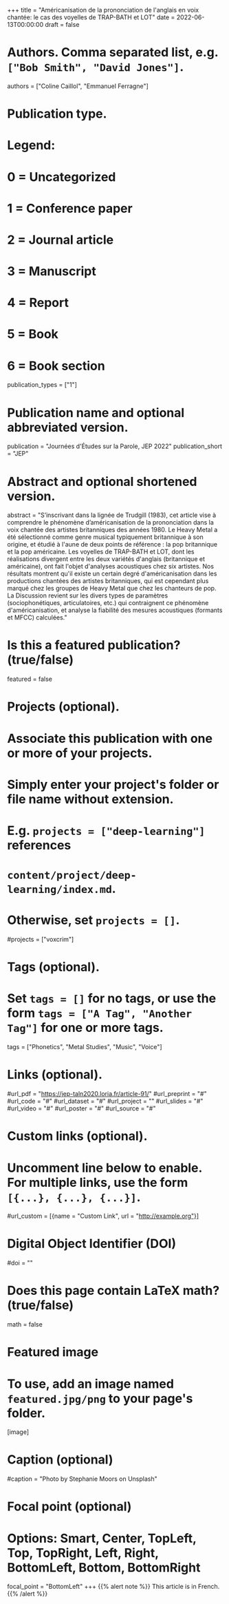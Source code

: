 +++
title = "Américanisation de la prononciation de l'anglais en voix chantée: le cas des voyelles de TRAP-BATH et LOT"
date = 2022-06-13T00:00:00
draft = false

# Authors. Comma separated list, e.g. `["Bob Smith", "David Jones"]`.
authors = ["Coline Caillol", "Emmanuel Ferragne"]

# Publication type.
# Legend:
# 0 = Uncategorized
# 1 = Conference paper
# 2 = Journal article
# 3 = Manuscript
# 4 = Report
# 5 = Book
# 6 = Book section
publication_types = ["1"]

# Publication name and optional abbreviated version.
publication =  "Journées d'Études sur la Parole, JEP 2022"
publication_short = "JEP"

# Abstract and optional shortened version.
abstract = "S’inscrivant dans la lignée de Trudgill (1983), cet article vise à comprendre le phénomène d’américanisation de la prononciation dans la voix chantée des artistes britanniques des années 1980. Le Heavy Metal a été sélectionné comme genre musical typiquement britannique à son origine, et étudié à l'aune de deux points de référence : la pop britannique et la pop américaine. Les voyelles de TRAP-BATH et LOT, dont les réalisations divergent entre les deux variétés d'anglais (britannique et américaine), ont fait l'objet d'analyses acoustiques chez six artistes. Nos résultats montrent qu'il existe un certain degré d'américanisation dans les productions chantées des artistes britanniques, qui est cependant plus marqué chez les groupes de Heavy Metal que chez les chanteurs de pop. La Discussion revient sur les divers types de paramètres (sociophonétiques, articulatoires, etc.) qui contraignent ce phénomène d'américanisation, et analyse la fiabilité des mesures acoustiques (formants et MFCC) calculées."

# Is this a featured publication? (true/false)
featured = false

# Projects (optional).
#   Associate this publication with one or more of your projects.
#   Simply enter your project's folder or file name without extension.
#   E.g. `projects = ["deep-learning"]` references 
#   `content/project/deep-learning/index.md`.
#   Otherwise, set `projects = []`.
#projects = ["voxcrim"]

# Tags (optional).
#   Set `tags = []` for no tags, or use the form `tags = ["A Tag", "Another Tag"]` for one or more tags.
tags = ["Phonetics", "Metal Studies", "Music", "Voice"]

# Links (optional).
#url_pdf = "https://jep-taln2020.loria.fr/article-91/"
#url_preprint = "#"
#url_code = "#"
#url_dataset = "#"
#url_project = ""
#url_slides = "#"
#url_video = "#"
#url_poster = "#"
#url_source = "#"

# Custom links (optional).
#   Uncomment line below to enable. For multiple links, use the form `[{...}, {...}, {...}]`.
#url_custom = [{name = "Custom Link", url = "http://example.org"}]

# Digital Object Identifier (DOI)
#doi = ""

# Does this page contain LaTeX math? (true/false)
math = false

# Featured image
# To use, add an image named `featured.jpg/png` to your page's folder. 
[image]
  # Caption (optional)
  #caption = "Photo by Stephanie Moors on Unsplash"

  # Focal point (optional)
  # Options: Smart, Center, TopLeft, Top, TopRight, Left, Right, BottomLeft, Bottom, BottomRight
  focal_point = "BottomLeft"
+++
{{% alert note %}}
This article is in French.
{{% /alert %}}

